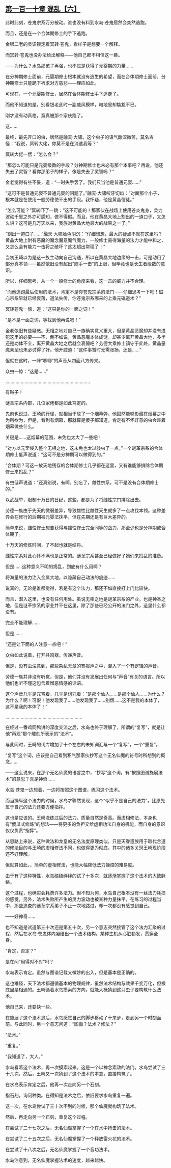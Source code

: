 ## [第一百一十章 混乱【六】](https://www.xxbiquge.com/11_11207/9212318.html)


  此时此刻，苍鬼宗系万分被动。谁也没有料到水岛·苍鬼居然会突然逃跑。

  而且，还是在一个合体期修士的手下逃跑。

  金银二老的灵识锁定着冥转·苍鬼，看样子是想要一个解释。

  而冥转·苍鬼也没办法给出解释——他自己都不相信这一幕。

  ——为什么？水岛那孩子再强，也不过是获得了元婴期的力量……

  在分神期修士面前，元婴期修士根本就没有逃生的希望，而在合体期修士面前，分神期修士只能跪下祈求对方慈悲——理应如此。

  可现在，一个元婴期修士，居然在合体期修士手下逃走了。

  而他不知道的是，别看银老此时一副威风模样，暗地里却尴尬不已。

  刚才没有动真格，竟真被那个家伙跑了。

  这……

  最终，最先开口的虫，居然是融天·大啸。这个虫子的语气酸涩微苦，莫名古怪：“我说，冥转大佬，你莫不是在消遣我等？”

  冥转大佬一愣：“怎么会？”

  “那怎么可能只是元婴级数的手段？分神期修士也未必有那个本事吧？再说，他还失去了灵智？看你那弟子的样子，像是失去了灵智吗？”

  金老觉得有些不妥，道：“一时失手罢了。我们只当他是普通元婴……”

  “这可不是普通元婴不普通元婴的问题了。”融天·大啸咬牙切齿：“对面那个小子，根本就是在使用一般劳德使不出的手段。我怀疑，他是黄晶信徒。”

  “怎么可能？”冥转吓了一跳：“这不可能的！那家伙在战场上使用苍炎鬼身，灵力波动千里之外亦可感知，做不得假。而且，他在黄晶大地上割出的一道口子，又怎么讲？这可是几万天以来，我族对黄晶大地最大的战果之一了。”

  “割出一道口子……”融天·大啸脸色阴沉：“仔细想想，最大的疑点不就在这里吗？黄晶大地上附有恶魔的魔念魔意魔气魔力，一般修士需得海量的法力才能中和之，又怎么会有能力一击将之破坏？这太超出常理了！”

  当初王崎以为是这一族主动向自己沟通，所以在黄晶大地边缘的一击，可是动用了部分真本领——虽然依旧没有超出“随手一击”的上限，但毕竟也是长生者级数的意识。

  所以，仔细思考，从一个一般修士的角度来看，这一击的威力并不合理。

  “而他逃跑最后使用的法术，肯定不是你苍鬼宗系的法门——仔细思考一下吧！磁心宗系早就已经衰落，道法失传，你苍鬼宗系哪来的上乘元磁道术？”

  冥转苍鬼一惊，道：“这只是你的一面之词！”

  “是不是一面之词，等找到他再说吧！”

  金老依旧有些疑惑。无相之地对自己一族确实意义重大，但是黄晶恶魔却并没有进犯这里的必要——不，倒不如说，黄晶恶魔本体成谜，却甚少离开黄晶大地，多半还是功体不全，离开黄晶大地之后就会衰弱吧？劳德大乘修士镇守于此处，黄晶恶魔亲至也未必讨得了好。他开腔道：“这件事暂时无需张扬，还是……”

  但就在这时，一阵“唧唧”的声音从四面八方传来。

  众虫一惊：“这是……”

  …………………………………………………………

  有贼子！

  谜革宗系内部，几位家佬都是如此笃定的。

  先前也说过，王崎的行径，就相当于放了一个烟幕弹。他固然能够影藏在烟幕之中为所欲为，但是，看到有烟幕，那就算是傻子都知道，肯定有不怀好意的虫会趁着烟幕做些什么。

  关键是……这烟幕的范围，未免也太大了一些吧！

  “对方以元罡侵入整个无相之地，这未免也太过骇虫了一点。”一个谜革宗系的合体期修士低声说道：“这可不是分神期可以做得到的。”

  “合体期？可这一放天地残存的合体期修士几乎都在这里，又有谁能够排除合体期修士来捣乱？”

  有虫低声说道：“还真别说，有啊。别忘了，雌性宗系，可不是没有合体期修士的。”

  以武战举，限制十万日的日纪，这些，都是为了将雌性宗门排除出去。

  劳德一族由于先天的微弱差异，导致雄性比雌性天生就多了一点攻伐本领。这种差异会在修行的后期被元婴法抹平，但在先期还是有巨大差异的。

  简单来说，雌性修士想要获得与雄性修士完全同等的战力，那至少也是分神期或合体期了。

  十万天的修炼时间，了不起也就是结丹。

  雌性宗系对此心怀不满也是正常的。谜革宗系甚至已经做好了她们来捣乱的准备。

  但是……这种意义不明的捣乱，到底有什么用啊？

  将海量的法力注入金属大地，以隐藏自己动法的痕迹……

  说真的，无论是谁都觉得，若是有这个法力，那还不如直接打上门比较快。

  而且，潜入这里，也没有任何用处。虽说无相之地是谜革宗系的产业，也是神圣之地，但是谜革宗系的家业并不在这里，除了那些已经公开的法门之外，这里什么都没有。

  完全不能理解……

  但是……

  “还是让下面的人注意一点吧！”

  众虫如此说着，打开共鸣器，传递声音。

  但是，没有虫注意到，那些杂乱无章的警报声之中，混入了一个有逻辑的声音。

  劳德一族并非没有听觉，但是，他们并没有发展出任何与“声音”有关的语言。所以他们也听不懂这包含着憎恶情感的话语。

  这个声音几乎是咒骂着，几乎是诅咒着：“是那个仙人……是那个仙人……为什么？为什么？啊！可恨！他发现我了……他发现我了……别慌……这不是我的本体了，这不是我的本体了！”

  ……………………………………………………

  在经过一番鸡同鸭讲的深度交流之后，水岛也终于理解了，所谓的“复写”，就是让他“再现”那个雕刻所表示的“法术”。

  与此同时，王崎的词库增加了十个左右的未知词汇与一个“复写”，一个“重复”。

  “复写”这个词，应该是自己看到积气那家伙抄写这个无名仙魔的符号时所想到的概念……

  ——这么说来，在那个无名仙魔的语言之中，“抄写”这个词，有“按照图谱施展法术”的意思？真是神奇……

  水岛·苍鬼一边想着，一边将按照这个图谱，练习这个法术。

  而当操纵这个法力的时候，水岛才骤然发现，这个“似乎不是自己的法力”，比原先属于自己的法力还要方便指挥。

  这也是应该的。王崎洗练过后的法力，质量自然是奇高。而虚相修法，本身也有“傻瓜式修炼”的想法——将更多的负担交给虚相功法自身的机能，而自身的意识仅仅负责“指挥”。

  从思路上来说，这种做法和龙皇的无名法度原理类似，只是天眷遗族用于取代合道的修法目的与王崎的虚相修法不同，也做得更为彻底。其中的诸多关窍王崎现阶段还不好理解。

  但就算如此，，简单的虚相修法，也能大幅降低法力操控的难易度。

  由于有了这种特性，水岛磕磕绊绊的试了十多次，就逐渐掌握了这个法术的大致脉络。

  这个过程，也确实会耗费许多法力。但不知为何，水岛自己根本没有一丝法力耗损的感觉。另外，法术失败所产生的灵力波动也被某种力量抹平。在练习的过程当中，那些追查的谜革宗系弟子不止一次地路过，却一次都没有感觉到自己。

  ——好神奇……

  也不知道是试道第三十次还是第五十次，另一个意志突然接管了这个法力汇聚的过程，然后在水岛·苍鬼体内凝结出一个法术结构。某种生机从心脏勃发，贯穿全身。

  “肯定，否定？”

  是在问“用得对不对”吗？

  水岛表示肯定。虽然与图谱记载又微妙的出入，但是基本是正确的。

  这也难怪，天下法术都遵循基本的物理规律，虽然法术结构与效果千变万化，但根底里是相通的。王崎循着水岛摸索的方向，就能大概猜到这只虫子要构筑什么法术。

  他自己来，还要快一些。

  在施展了这个法术追后，水岛感觉自己的脚步移动了十来步，走到另一个时刻面前。与此同时，另一个意志问道：“图画？法术？修法？”

  “法术。”

  “重复。”

  “我知道了，大人。”

  水岛看着这个法术，再一次摸索起来。这是一个以神念索敌的法门。水岛尝试了三十几次，然后，王崎又一次猜到了这个法术的本意，直接构筑了。

  在水岛表示肯定之后，他再一次走向另一个石刻。

  指石刻，询问种类。在得知是法术之后，依旧要求水岛重复一遍。

  这一次，在水岛尝试了三十次不到的时候，那个仙魔就构筑了法术。

  然后，再走向另一个石刻，重复这个过程。

  在尝试了二十七次之后，无名仙魔掌握了一个在水中搏击的法术。

  在尝试了二十五次之后，无名仙魔掌握了一个释放雷火花的法术。

  在尝试了十八次之后，无名仙魔掌握了一个音功法术。

  水岛注意到，无名仙魔掌握法术的速度，越来越快。
